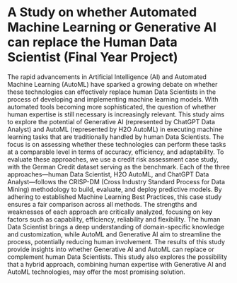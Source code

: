 # A Study on whether Automated Machine Learning or Generative AI can replace the Human Data Scientist (Final Year Project)
The rapid advancements in Artificial Intelligence (AI) and Automated Machine Learning (AutoML) have sparked a growing debate on whether these technologies can effectively replace human Data Scientists in the process of developing and implementing machine learning models. With automated tools becoming more sophisticated, the question of whether human expertise is still necessary is increasingly relevant. This study aims to explore the potential of Generative AI (represented by ChatGPT Data Analyst) and AutoML (represented by H2O AutoML) in executing machine learning tasks that are traditionally handled by human Data Scientists. The focus is on assessing whether these technologies can perform these tasks at a comparable level in terms of accuracy, efficiency, and adaptability. To evaluate these approaches, we use a credit risk assessment case study, with the German Credit dataset serving as the benchmark. Each of the three approaches—human Data Scientist, H2O AutoML, and ChatGPT Data Analyst—follows the CRISP-DM (Cross Industry Standard Process for Data Mining) methodology to build, evaluate, and deploy predictive models. By adhering to established Machine Learning Best Practices, this case study ensures a fair comparison across all methods. The strengths and weaknesses of each approach are critically analyzed, focusing on key factors such as capability, efficiency, reliability and flexibility. The human Data Scientist brings a deep understanding of domain-specific knowledge and customization, while AutoML and Generative AI aim to streamline the process, potentially reducing human involvement. The results of this study provide insights into whether Generative AI and AutoML can replace or complement human Data Scientists. This study also explores the possibility that a hybrid approach, combining human expertise with Generative AI and AutoML technologies, may offer the most promising solution.
 
